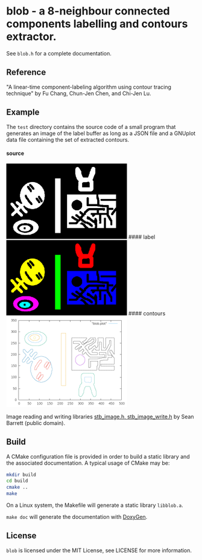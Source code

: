 # blob - a 8-neighbour connected components labelling and contours extractor.

See `blob.h` for a complete documentation.

## Reference ##
"A linear-time component-labeling algorithm using contour tracing technique"
 by Fu Chang, Chun-Jen Chen, and Chi-Jen Lu.

## Example ##
The `test` directory contains the source code of a small program that generates an image of the label buffer as long as a JSON file and a GNUplot data file containing the set of extracted contours.

#### source
<img src="test/data/dummy.png" width="320px"/>
#### label
<img src="test/result/dummy_label.png" width="320px"/> 
#### contours
<img src="test/result/dummy_plot.png" width="320px"/> 

Image reading and writing libraries [stb_image.h, stb_image_write.h](https://github.com/nothings/stb/) by Sean Barrett (public domain).

## Build ##

A CMake configuration file is provided in order to build a static library and
the associated documentation.
A typical usage of CMake may be:
```bash
mkdir build
cd build
cmake ..
make
```
On a Linux system, the Makefile will generate a static library `libblob.a`. 

`make doc` will generate the documentation with [DoxyGen](http://www.stack.nl/~dimitri/doxygen/).

## License ##
`blob` is licensed under the MIT License, see LICENSE for more information.
